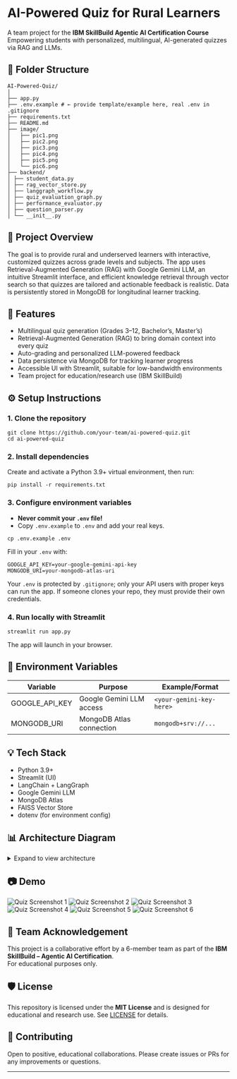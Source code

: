 # AI-Powered Quiz for Rural Learners

A team project for the **IBM SkillBuild Agentic AI Certification Course**  
Empowering students with personalized, multilingual, AI-generated quizzes via RAG and LLMs.

## 📂 Folder Structure

```
AI-Powered-Quiz/
│
├── app.py
├── .env.example # ← provide template/example here, real .env in .gitignore
├── requirements.txt
├── README.md
├── image/
│   ├── pic1.png
│   ├── pic2.png
│   ├── pic3.png
│   ├── pic4.png
│   ├── pic5.png
│   └── pic6.png
├── backend/
│ ├── student_data.py
│ ├── rag_vector_store.py
│ ├── langgraph_workflow.py
│ ├── quiz_evaluation_graph.py
│ ├── performance_evaluator.py
│ ├── question_parser.py
│ └── __init__.py
```

## 📝 Project Overview

The goal is to provide rural and underserved learners with interactive, customized quizzes across grade levels and subjects. The app uses Retrieval-Augmented Generation (RAG) with Google Gemini LLM, an intuitive Streamlit interface, and efficient knowledge retrieval through vector search so that quizzes are tailored and actionable feedback is realistic. Data is persistently stored in MongoDB for longitudinal learner tracking.

## 🚀 Features

- Multilingual quiz generation (Grades 3–12, Bachelor’s, Master’s)
- Retrieval-Augmented Generation (RAG) to bring domain context into every quiz
- Auto-grading and personalized LLM-powered feedback
- Data persistence via MongoDB for tracking learner progress
- Accessible UI with Streamlit, suitable for low-bandwidth environments
- Team project for education/research use (IBM SkillBuild)

## ⚙️ Setup Instructions

### 1. Clone the repository
```
git clone https://github.com/your-team/ai-powered-quiz.git
cd ai-powered-quiz
```

### 2. Install dependencies

Create and activate a Python 3.9+ virtual environment, then run:
```
pip install -r requirements.txt
```

### 3. Configure environment variables

- **Never commit your `.env` file!**  
- Copy `.env.example` to `.env` and add your real keys.
```
cp .env.example .env
```

Fill in your `.env` with:
```
GOOGLE_API_KEY=your-google-gemini-api-key
MONGODB_URI=your-mongodb-atlas-uri
```

Your `.env` is protected by `.gitignore`; only your API users with proper keys can run the app. If someone clones your repo, they must provide their own credentials.

### 4. Run locally with Streamlit
```
streamlit run app.py
```

The app will launch in your browser.

## 🔗 Environment Variables

| Variable       | Purpose                 | Example/Format        |
|----------------|------------------------|----------------------|
| GOOGLE_API_KEY | Google Gemini LLM access | `<your-gemini-key-here>` |
| MONGODB_URI    | MongoDB Atlas connection | `mongodb+srv://...`  |

## 💡 Tech Stack

- Python 3.9+
- Streamlit (UI)
- LangChain + LangGraph
- Google Gemini LLM
- MongoDB Atlas
- FAISS Vector Store
- dotenv (for environment config)

## 📊 Architecture Diagram

<details>
<summary>Expand to view architecture</summary>
```
[ Student UI / Streamlit ]
|
v
[ app.py ]
|
| | |
[ Quiz [ Quiz [ MongoDB
Generator ] Evaluation ] DataStore ]
| | |
[RAG/vector [ LLM [ Student
Search Report/FB ] Records ]
& Gemini ]
```

</details>

## 📷 Demo

![Quiz Screenshot 1](image/Pic%201.png)
![Quiz Screenshot 2](image/Pic%202.png)
![Quiz Screenshot 3](image/Pic%203.png)
![Quiz Screenshot 4](image/Pic%204.png)
![Quiz Screenshot 5](image/Pic%205.png)
![Quiz Screenshot 6](image/Pic%206.png)

## 👥 Team Acknowledgement

This project is a collaborative effort by a 6-member team as part of the **IBM SkillBuild – Agentic AI Certification**.  
For educational purposes only.

## 🛡️ License

This repository is licensed under the **MIT License** and is designed for educational and research use. See [LICENSE](LICENSE) for details.

## 🤝 Contributing

Open to positive, educational collaborations. Please create issues or PRs for any improvements or questions.

---
